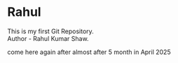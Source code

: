# Rahul
This is my first Git Repository.
<br>
Author - Rahul Kumar Shaw.
<br>

come here again after almost after 5 month in April 2025

